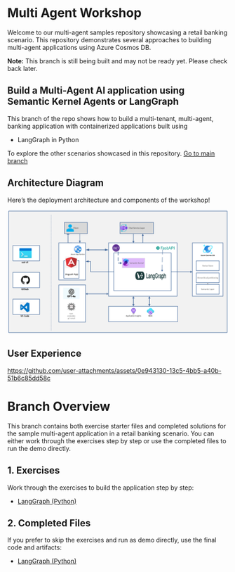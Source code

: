 # Multi Agent Workshop

Welcome to our multi-agent samples repository showcasing a retail banking scenario. This repository demonstrates several approaches to building multi-agent applications using Azure Cosmos DB.


**Note:** This branch is still being built and may not be ready yet. Please check back later.


## Build a Multi-Agent AI application using Semantic Kernel Agents or LangGraph

This branch of the repo shows how to build a multi-tenant, multi-agent, banking application with containerized applications built using 

- LangGraph in Python

To explore the other scenarios showcased in this repository. [Go to main branch](https://github.com/AzureCosmosDB/banking-multi-agent-workshop/tree/main)


## Architecture Diagram

Here’s the deployment architecture and components of the workshop!

<img src="01_exercises/media/Multi-agent.png" alt="Multi-Agent Image">

## User Experience

https://github.com/user-attachments/assets/0e943130-13c5-4bb5-a40b-51b6c85dd58c


# Branch Overview

This branch contains both exercise starter files and completed solutions for the sample multi-agent application in a retail banking scenario. You can either work through the exercises step by step or use the completed files to run the demo directly.

## 1. Exercises

Work through the exercises to build the application step by step:

- [LangGraph (Python)](01_exercises/python/workshop/Module-0.md)  

## 2. Completed Files

If you prefer to skip the exercises and run as demo directly, use the final code and artifacts:

- [LangGraph (Python)](02_completed/python/README.md)  

